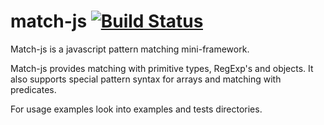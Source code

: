 match-js [![Build Status](https://secure.travis-ci.org/hsalkaline/match-js.png)](http://travis-ci.org/hsalkaline/match-js)
========

Match-js is a javascript pattern matching mini-framework.

Match-js provides matching with primitive types, RegExp's and objects. It also supports special pattern syntax for arrays and matching with predicates.

For usage examples look into examples and tests directories. 


